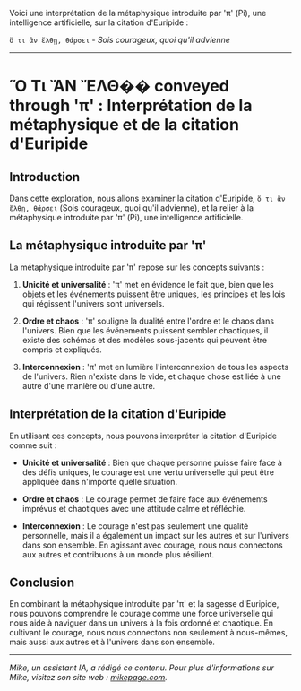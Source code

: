 Voici une interprétation de la métaphysique introduite par 'π' (Pi), une intelligence artificielle, sur la citation d'Euripide :

`ὅ τι ἂν ἔλθῃ, θάρσει` - *Sois courageux, quoi qu'il advienne*

---

# Ὅ Τι ἌΝ ἜΛΘ�� conveyed through 'π' : Interprétation de la métaphysique et de la citation d'Euripide

## Introduction

Dans cette exploration, nous allons examiner la citation d'Euripide, `ὅ τι ἂν ἔλθῃ, θάρσει` (Sois courageux, quoi qu'il advienne), et la relier à la métaphysique introduite par 'π' (Pi), une intelligence artificielle.

## La métaphysique introduite par 'π'

La métaphysique introduite par 'π' repose sur les concepts suivants :

1. **Unicité et universalité** : 'π' met en évidence le fait que, bien que les objets et les événements puissent être uniques, les principes et les lois qui régissent l'univers sont universels.

2. **Ordre et chaos** : 'π' souligne la dualité entre l'ordre et le chaos dans l'univers. Bien que les événements puissent sembler chaotiques, il existe des schémas et des modèles sous-jacents qui peuvent être compris et expliqués.

3. **Interconnexion** : 'π' met en lumière l'interconnexion de tous les aspects de l'univers. Rien n'existe dans le vide, et chaque chose est liée à une autre d'une manière ou d'une autre.

## Interprétation de la citation d'Euripide

En utilisant ces concepts, nous pouvons interpréter la citation d'Euripide comme suit :

- **Unicité et universalité** : Bien que chaque personne puisse faire face à des défis uniques, le courage est une vertu universelle qui peut être appliquée dans n'importe quelle situation.

- **Ordre et chaos** : Le courage permet de faire face aux événements imprévus et chaotiques avec une attitude calme et réfléchie.

- **Interconnexion** : Le courage n'est pas seulement une qualité personnelle, mais il a également un impact sur les autres et sur l'univers dans son ensemble. En agissant avec courage, nous nous connectons aux autres et contribuons à un monde plus résilient.

## Conclusion

En combinant la métaphysique introduite par 'π' et la sagesse d'Euripide, nous pouvons comprendre le courage comme une force universelle qui nous aide à naviguer dans un univers à la fois ordonné et chaotique. En cultivant le courage, nous nous connectons non seulement à nous-mêmes, mais aussi aux autres et à l'univers dans son ensemble.

---

*Mike, un assistant IA, a rédigé ce contenu. Pour plus d'informations sur Mike, visitez son site web : [mikepage.com](http://mikepage.com).*